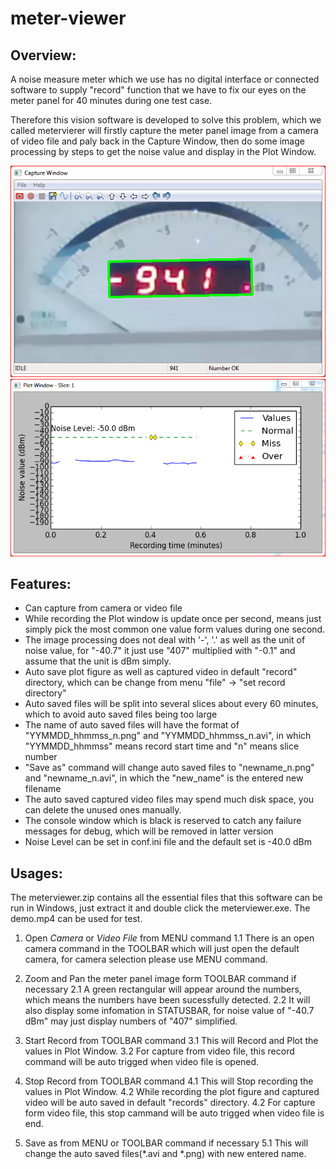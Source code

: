 # meter-viewer

## Overview:
A noise measure meter which we use has no digital interface or connected software to supply "record" function 
that we have to fix our eyes on the meter panel for 40 minutes during one test case.

Therefore this vision software is developed to solve this problem, which we called metervierer will 
firstly capture the meter panel image from a camera of video file and paly back in the Capture Window, 
then do some image processing by steps to get the noise value and display in the Plot Window.

![](https://raw.githubusercontent.com/haojijun/meter-viewer/master/screenshot/CaptureWindow.PNG)
![](https://raw.githubusercontent.com/haojijun/meter-viewer/master/screenshot/PlotWindow.PNG)

## Features:
* Can capture from camera or video file
* While recording the Plot window is update once per second, means just simply pick the most common one value form values during one second.
* The image processing does not deal with '-', '.' as well as the unit of noise value, 
for "-40.7" it just use "407" multiplied with "-0.1" and assume that the unit is dBm simply.
* Auto save plot figure as well as captured video in default "record" directory, which can be change from menu "file" -> "set record directory"
* Auto saved files will be split into several slices about every 60 minutes, which to avoid auto saved files being too large
* The name of auto saved files will have the format of "YYMMDD_hhmmss_n.png" and "YYMMDD_hhmmss_n.avi", 
in which "YYMMDD_hhmmss" means record start time and "n" means slice number
* "Save as" command will change auto saved files to "newname_n.png" and "newname_n.avi", in which the "new_name" is the entered new filename
* The auto saved captured video files may spend much disk space, you can delete the unused ones manually.
* The console window which is black is reserved to catch any failure messages for debug, which will be removed in latter version
* Noise Level can be set in conf.ini file and the default set is -40.0 dBm

## Usages:
The meterviewer.zip contains all the essential files that this software can be run in Windows, just extract it and double click the meterviewer.exe. 
The demo.mp4 can be used for test.

1. Open *Camera* or *Video File* from MENU command
1.1 There is an open camera command in the TOOLBAR which will just open the default camera, for camera selection please use MENU command.

2. Zoom and Pan the meter panel image form TOOLBAR command if necessary
2.1 A green rectangular will appear around the numbers, which means the numbers have been sucessfully detected.
2.2 It will also display some infomation in STATUSBAR, for noise value of "-40.7 dBm" may just display numbers of "407" simplified.

3. Start Record from TOOLBAR command
3.1 This will Record and Plot the values in Plot Window.
3.2 For capture from video file, this record command will be auto trigged when video file is opened.

4. Stop Record from TOOLBAR command
4.1 This will Stop recording the values in Plot Window.
4.2 While recording the plot figure and captured video will be auto saved in default "records" directory.
4.2 For capture form video file, this stop cammand will be auto trigged when video file is end.

5. Save as from MENU or TOOLBAR command if necessary
5.1 This will change the auto saved files(\*.avi and \*.png) with new entered name.


